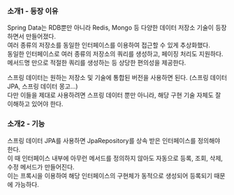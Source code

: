 ### 소개1 - 등장 이유

Spring Data는 RDB뿐만 아니라 Redis, Mongo 등 다양한 데이터 저장소 기술이 등장하면서 만들어졌다.  
여러 종류의 저장소를 동일한 인터페이스를 이용하여 접근할 수 있게 추상화했다.  
동일한 인터페이스로 여러 종류의 저장소의 쿼리를 생성하고, 페이징 처리도 지원하다.  
메서드명 만으로 적절한 쿼리를 생성하는 등 상당한 편의성을 제공한다.

스프링 데이터는 원하는 저장소 및 기술에 통합된 버전을 사용하면 된다. (스프링 데이터 JPA, 스프링 데이터 몽고...)  
다만 이들을 제대로 사용하려면 스프링 데이터 뿐만 아니라, 해당 구현 기술 자체도 잘 이해하고 있어야 한다.

### 소개2 - 기능

스프링 데이터 JPA를 사용하면 JpaRepository를 상속 받은 인터페이스를 정의해야 한다.  
이 때 인터페이스 내부에 아무런 메서드를 정의하지 않아도 자동으로 등록, 조회, 삭제, 수정 메서드가 만들어진다.  
이는 프록시을 이용하여 해당 인터페이스의 구현체가 동적으로 생성되어 등록되기 때문에 가능하다.  
